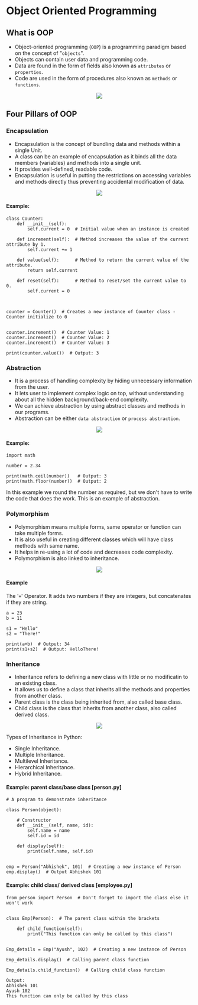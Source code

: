 # Object Oriented Programming

## What is OOP

- Object-oriented programming (`OOP`) is a programming paradigm based on the concept of "`objects`".
- Objects can contain user data and programming code.
- Data are found in the form of fields also known as `attributes` or `properties`.
- Code are used in the form of procedures also known as `methods` or `functions`.

<p align="center">
  <img src="https://user-images.githubusercontent.com/110366380/195653308-3c56f0ab-044d-4b6c-b5ec-576b0e1acb95.png">
</p>

## Four Pillars of OOP

### Encapsulation

- Encapsulation is the concept of bundling data and methods within a single Unit.
- A class can be an example of encapsulation as it binds all the data members (variables) and methods into a single unit.
- It provides well-defined, readable code.
- Encapsulation is useful in putting the restrictions on accessing variables and methods directly thus preventing accidental modification of data.

<p align="center">
  <img src="https://user-images.githubusercontent.com/110366380/195642103-ba26c602-73f3-416f-9d8b-ad31921b1979.png">
</p>

#### Example:

```commandline
class Counter:
    def __init__(self):
        self.current = 0  # Initial value when an instance is created

    def increment(self):  # Method increases the value of the current attribute by 1.
        self.current += 1

    def value(self):      # Method to return the current value of the attribute.
        return self.current

    def reset(self):      # Method to reset/set the current value to 0.
        self.current = 0



counter = Counter()  # Creates a new instance of Counter class - Counter initialize to 0


counter.increment()  # Counter Value: 1
counter.increment()  # Counter Value: 2
counter.increment()  # Counter Value: 3

print(counter.value())  # Output: 3
```

### Abstraction

- It is a process of handling complexity by hiding unnecessary information from the user.
- It lets user to implement complex logic on top, without understanding about all the hidden background/back-end complexity.
- We can achieve abstraction by using abstract classes and methods in our programs.
- Abstraction can be either `data abstraction` or `process abstraction`.

<p align="center">
  <img src="https://user-images.githubusercontent.com/110366380/195654972-12436e99-57ee-44a9-9511-e25046574991.png">
</p>

#### Example:

```commandline
import math

number = 2.34

print(math.ceil(number))   # Output: 3
print(math.floor(number))  # Output: 2
```

In this example we round the number as required, but we don't have to write the code that does the work. 
This is an example of abstraction.


### Polymorphism

- Polymorphism means multiple forms, same operator or function can take multiple forms. 
- It is also useful in creating different classes which will have class methods with same name.
- It helps in re-using a lot of code and decreases code complexity. 
- Polymorphism is also linked to inheritance.

<p align="center">
  <img src="https://user-images.githubusercontent.com/110366380/195652781-52fbd6f2-f171-4abd-92dd-9d3d8a780019.png">
</p>

#### Example

The '`+`' Operator. It adds two numbers if they are integers, but concatenates if they are string.

```commandline
a = 23
b = 11

s1 = "Hello"
s2 = "There!"

print(a+b)  # Output: 34
print(s1+s2)  # Output: HelloThere!
```

### Inheritance

- Inheritance refers to defining a new class with little or no modificatin to an existing class.
- It allows us to define a class that inherits all the methods and properties from another class.
- Parent class is the class being inherited from, also called base class.
- Child class is the class that inherits from another class, also called derived class.

<p align="center">
  <img src="https://user-images.githubusercontent.com/110366380/195652077-3c604f16-2dba-4353-901f-c0915e6db293.png">
</p>

Types of Inheritance in Python:
- Single Inheritance.
- Multiple Inheritance.
- Multilevel Inheritance.
- Hierarchical Inheritance.
- Hybrid Inheritance.

#### Example: parent class/base class [person.py]
```
# A program to demonstrate inheritance

class Person(object):

    # Constructor
    def __init__(self, name, id):
        self.name = name
        self.id = id
    
    def display(self):
        print(self.name, self.id)


emp = Person("Abhishek", 101)  # Creating a new instance of Person
emp.display()  # Output Abhishek 101
```
#### Example: child class/ derived class [employee.py]
```
from person import Person  # Don't forget to import the class else it won't work


class Emp(Person):  # The parent class within the brackets

    def child_function(self):
        print("This function can only be called by this class")


Emp_details = Emp("Ayush", 102)  # Creating a new instance of Person

Emp_details.display()  # Calling parent class function

Emp_details.child_function()  # Calling child class function

Output:
Abhishek 101
Ayush 102
This function can only be called by this class
```
